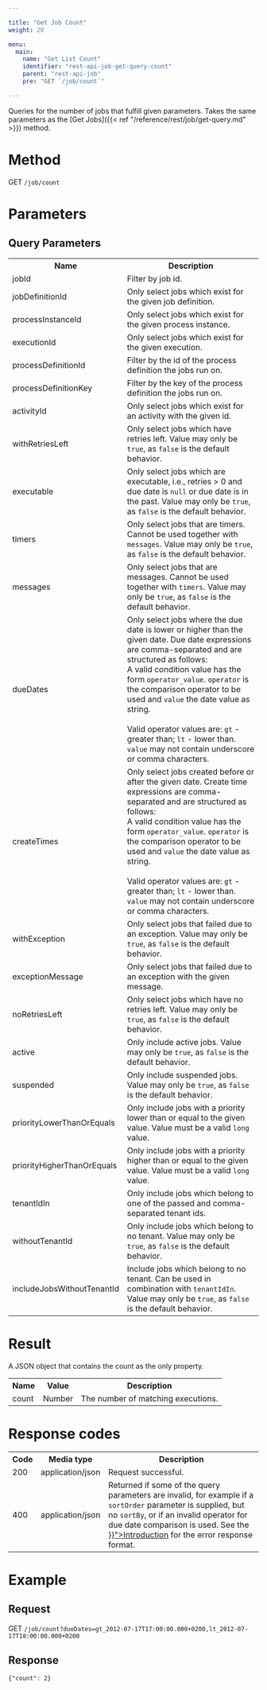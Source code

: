 ```yaml
---

title: "Get Job Count"
weight: 20

menu:
  main:
    name: "Get List Count"
    identifier: "rest-api-job-get-query-count"
    parent: "rest-api-job"
    pre: "GET `/job/count`"

---
```


Queries for the number of jobs that fulfill given parameters.
Takes the same parameters as the [Get Jobs]({{< ref "/reference/rest/job/get-query.md" >}}) method.


# Method

GET `/job/count`


# Parameters

## Query Parameters

<table class="table table-striped">
  <tr>
    <th>Name</th>
    <th>Description</th>
  </tr>
  <tr>
    <td>jobId</td>
    <td>Filter by job id.</td>
  </tr>
  <tr>
    <td>jobDefinitionId</td>
    <td>Only select jobs which exist for the given job definition.</td>
  </tr>
  <tr>
    <td>processInstanceId</td>
    <td>Only select jobs which exist for the given process instance.</td>
  </tr>
  <tr>
    <td>executionId</td>
    <td>Only select jobs which exist for the given execution.</td>
  </tr>
  <tr>
    <td>processDefinitionId</td>
    <td>Filter by the id of the process definition the jobs run on.</td>
  </tr>
  <tr>
    <td>processDefinitionKey</td>
    <td>Filter by the key of the process definition the jobs run on.</td>
  </tr>
  <tr>
    <td>activityId</td>
    <td>Only select jobs which exist for an activity with the given id.</td>
  </tr>
  <tr>
    <td>withRetriesLeft</td>
    <td>Only select jobs which have retries left. Value may only be <code>true</code>, as <code>false</code> is the default behavior.</td>
  </tr>
  <tr>
    <td>executable</td>
    <td>Only select jobs which are executable, i.e., retries &gt; 0 and due date is <code>null</code> or due date is in the past. Value may only be <code>true</code>, as <code>false</code> is the default behavior.</td>
  </tr>
  <tr>
    <td>timers</td>
    <td>Only select jobs that are timers. Cannot be used together with <code>messages</code>. Value may only be <code>true</code>, as <code>false</code> is the default behavior.</td>
  </tr>
  <tr>
    <td>messages</td>
    <td>Only select jobs that are messages. Cannot be used together with <code>timers</code>. Value may only be <code>true</code>, as <code>false</code> is the default behavior.</td>
  </tr>
  <tr>
    <td>dueDates</td>
    <td>Only select jobs where the due date is lower or higher than the given date.
    Due date expressions are comma-separated and are structured as follows:<br/>
    A valid condition value has the form <code>operator_value</code>.
    <code>operator</code> is the comparison operator to be used and <code>value</code> the date value as string.<br/>
    <br/>
    Valid operator values are: <code>gt</code> - greater than; <code>lt</code> - lower than.<br/>
    <code>value</code> may not contain underscore or comma characters.
    </td>
  </tr>
  <tr>
    <td>createTimes</td>
    <td>Only select jobs created before or after the given date.
    Create time expressions are comma-separated and are structured as follows:<br/>
    A valid condition value has the form <code>operator_value</code>.
    <code>operator</code> is the comparison operator to be used and <code>value</code> the date value as string.<br/>
    <br/>
    Valid operator values are: <code>gt</code> - greater than; <code>lt</code> - lower than.<br/>
    <code>value</code> may not contain underscore or comma characters.
    </td>
  </tr>
  <tr>
    <td>withException</td>
    <td>Only select jobs that failed due to an exception. Value may only be <code>true</code>, as <code>false</code> is the default behavior.</td>
  </tr>
  <tr>
    <td>exceptionMessage</td>
    <td>Only select jobs that failed due to an exception with the given message.</td>
  </tr>
  <tr>
    <td>noRetriesLeft</td>
    <td>Only select jobs which have no retries left. Value may only be <code>true</code>, as <code>false</code> is the default behavior.</td>
  </tr>
  <tr>
    <td>active</td>
    <td>Only include active jobs. Value may only be <code>true</code>, as <code>false</code> is the default behavior.</td>
  </tr>
  <tr>
    <td>suspended</td>
    <td>Only include suspended jobs. Value may only be <code>true</code>, as <code>false</code> is the default behavior.</td>
  </tr>
  <tr>
    <td>priorityLowerThanOrEquals</td>
    <td>Only include jobs with a priority lower than or equal to the given value. Value must be a valid <code>long</code> value.</td>
  </tr>
  <tr>
    <td>priorityHigherThanOrEquals</td>
    <td>Only include jobs with a priority higher than or equal to the given value. Value must be a valid <code>long</code> value.</td>
  </tr>
  <tr>
    <td>tenantIdIn</td>
    <td>Only include jobs which belong to one of the passed and comma-separated tenant ids.</td>
  </tr>
  <tr>
    <td>withoutTenantId</td>
    <td>Only include jobs which belong to no tenant. Value may only be <code>true</code>, as <code>false</code> is the default behavior.</td>
  </tr>
  <tr>
    <td>includeJobsWithoutTenantId</td>
    <td>Include jobs which belong to no tenant. Can be used in combination with <code>tenantIdIn</code>. Value may only be <code>true</code>, as <code>false</code> is the default behavior.</td>
  </tr>
</table>


# Result

A JSON object that contains the count as the only property.

<table class="table table-striped">
  <tr>
    <th>Name</th>
    <th>Value</th>
    <th>Description</th>
  </tr>
  <tr>
    <td>count</td>
    <td>Number</td>
    <td>The number of matching executions.</td>
  </tr>
</table>

# Response codes

<table class="table table-striped">
  <tr>
    <th>Code</th>
    <th>Media type</th>
    <th>Description</th>
  </tr>
  <tr>
    <td>200</td>
    <td>application/json</td>
    <td>Request successful.</td>
  </tr>
  <tr>
    <td>400</td>
    <td>application/json</td>
    <td>Returned if some of the query parameters are invalid, for example if a <code>sortOrder</code> parameter is supplied, but no <code>sortBy</code>, or if an invalid operator for due date comparison is used. See the <a href="{{< ref "/reference/rest/overview/_index.md#error-handling" >}}">Introduction</a> for the error response format.</td>
  </tr>
</table>


# Example

## Request

GET `/job/count?dueDates=gt_2012-07-17T17:00:00.000+0200,lt_2012-07-17T18:00:00.000+0200`

## Response

    {"count": 2}
